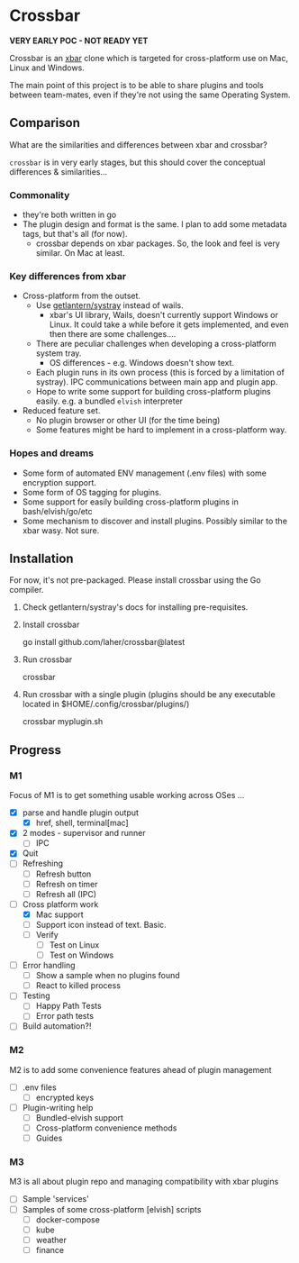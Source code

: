 # Crossbar

**VERY EARLY POC - NOT READY YET**

Crossbar is an [xbar](https://github.com/matryer/xbar) clone which is targeted for cross-platform use on Mac, Linux and Windows.

The main point of this project is to be able to share plugins and tools between team-mates, even if they're not using the same Operating System.

## Comparison

What are the similarities and differences between xbar and crossbar?

`crossbar` is in very early stages, but this should cover the conceptual differences & similarities...

### Commonality

 * they're both written in go
 * The plugin design and format is the same. I plan to add some metadata tags, but that's all (for now).
   * crossbar depends on xbar packages. So, the look and feel is very similar. On Mac at least.

### Key differences from xbar

 * Cross-platform from the outset.
    * Use [getlantern/systray](https://github.com/getlantern/systray) instead of wails.
      * xbar's UI library, Wails, doesn't currently support Windows or Linux. It could take a while before it gets implemented, and even then there are some challenges....
    * There are peculiar challenges when developing a cross-platform system tray.
      * OS differences - e.g. Windows doesn't show text.
    * Each plugin runs in its own process (this is forced by a limitation of systray). IPC communications between main app and plugin app.
    * Hope to write some support for building cross-platform plugins easily. e.g. a bundled `elvish` interpreter
 * Reduced feature set.
   * No plugin browser or other UI (for the time being)
   * Some features might be hard to implement in a cross-platform way. 

### Hopes and dreams

 * Some form of automated ENV management (<plugin>.env files) with some encryption support.
 * Some form of OS tagging for plugins.
 * Some support for easily building cross-platform plugins in bash/elvish/go/etc
 * Some mechanism to discover and install plugins. Possibly similar to the xbar wasy. Not sure.


## Installation

For now, it's not pre-packaged. Please install crossbar using the Go compiler.

 1. Check getlantern/systray's docs for installing pre-requisites.
 2. Install crossbar

    go install github.com/laher/crossbar@latest

 3. Run crossbar

    crossbar

 4. Run crossbar with a single plugin (plugins should be any executable located in $HOME/.config/crossbar/plugins/)

    crossbar myplugin.sh

## Progress

### M1

Focus of M1 is to get something usable working across OSes ...

 - [x] parse and handle plugin output
   - [x] href, shell, terminal[mac]
 - [x] 2 modes - supervisor and runner
   - [ ] IPC
 - [x] Quit
 - [ ] Refreshing
   - [ ] Refresh button
   - [ ] Refresh on timer
   - [ ] Refresh all (IPC)
 - [ ] Cross platform work
   - [x] Mac support
   - [ ] Support icon instead of text. Basic.
   - [ ] Verify
      - [ ] Test on Linux
      - [ ] Test on Windows
 - [ ] Error handling
   - [ ] Show a sample when no plugins found
   - [ ] React to killed process
 - [ ] Testing 
   - [ ] Happy Path Tests
   - [ ] Error path tests
 - [ ] Build automation?!

### M2

M2 is to add some convenience features ahead of plugin management

 - [ ] .env files
     - [ ] encrypted keys
 - [ ] Plugin-writing help 
   - [ ] Bundled-elvish support
   - [ ] Cross-platform convenience methods
   - [ ] Guides

### M3

M3 is all about plugin repo and managing compatibility with xbar plugins

 - [ ] Sample 'services'
 - [ ] Samples of some cross-platform [elvish] scripts
     - [ ] docker-compose
     - [ ] kube
     - [ ] weather
     - [ ] finance
